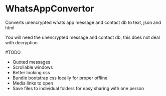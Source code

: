 # WhatsAppConvertor
Converts unencrypted whats app message and contact db to text, json and html

You will need the unencrypted message and contact db, this does not deal with decryption


#TODO
 - Quoted messages
 - Scrollable windows
 - Better looking css
 - Bundle bootstrap css locally for proper offline
 - Media links to open
 - Save files to individual folders for easy sharing with one person
